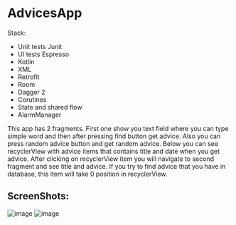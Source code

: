 # AdvicesApp

Stack:
- Unit tests Junit
- UI tests Espresso
- Kotlin
- XML
- Retrofit
- Room
- Dagger 2
- Corutines
- State and shared flow
- AlarmManager

This app has 2 fragments. First one show you text field where you can type simple word and then after pressing find button get advice. Also you can press random advice button and get random advice. Below you can see recyclerView with advice items that contains title and date when you get advice. After clicking on recyclerView item you will navigate to second fragment and see title and advice. If you try to find advice that you have in database, this item will take 0 position in recyclerView.

## ScreenShots:

![image](https://user-images.githubusercontent.com/100340546/209444205-63ecff6b-38de-4772-a300-7a5727d59309.png)
![image](https://user-images.githubusercontent.com/100340546/209444212-47cc0f3f-41a7-49d3-9e53-5fe2815b3e06.png)
